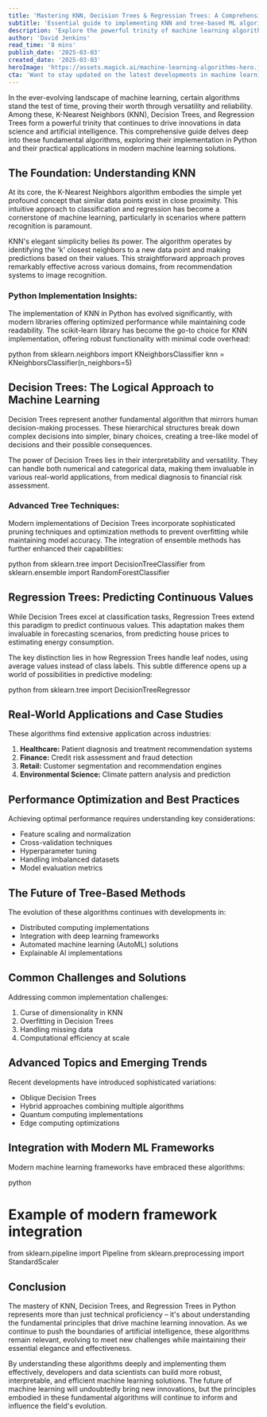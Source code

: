 ```yaml
---
title: 'Mastering KNN, Decision Trees & Regression Trees: A Comprehensive Guide to Python''s Most Powerful Machine Learning Algorithms'
subtitle: 'Essential guide to implementing KNN and tree-based ML algorithms in Python'
description: 'Explore the powerful trinity of machine learning algorithms - KNN, Decision Trees, and Regression Trees - in this comprehensive guide to Python implementation. Learn about their practical applications, optimization techniques, and emerging trends in the field of artificial intelligence and data science.'
author: 'David Jenkins'
read_time: '8 mins'
publish_date: '2025-03-03'
created_date: '2025-03-03'
heroImage: 'https://assets.magick.ai/machine-learning-algorithms-hero.jpg'
cta: 'Want to stay updated on the latest developments in machine learning algorithms and Python implementation techniques? Follow us on LinkedIn for regular insights, tutorials, and industry best practices!'
---
```


In the ever-evolving landscape of machine learning, certain algorithms stand the test of time, proving their worth through versatility and reliability. Among these, K-Nearest Neighbors (KNN), Decision Trees, and Regression Trees form a powerful trinity that continues to drive innovations in data science and artificial intelligence. This comprehensive guide delves deep into these fundamental algorithms, exploring their implementation in Python and their practical applications in modern machine learning solutions.

## The Foundation: Understanding KNN

At its core, the K-Nearest Neighbors algorithm embodies the simple yet profound concept that similar data points exist in close proximity. This intuitive approach to classification and regression has become a cornerstone of machine learning, particularly in scenarios where pattern recognition is paramount.

KNN's elegant simplicity belies its power. The algorithm operates by identifying the 'k' closest neighbors to a new data point and making predictions based on their values. This straightforward approach proves remarkably effective across various domains, from recommendation systems to image recognition.

### Python Implementation Insights:

The implementation of KNN in Python has evolved significantly, with modern libraries offering optimized performance while maintaining code readability. The scikit-learn library has become the go-to choice for KNN implementation, offering robust functionality with minimal code overhead:

python
from sklearn.neighbors import KNeighborsClassifier
knn = KNeighborsClassifier(n_neighbors=5)


## Decision Trees: The Logical Approach to Machine Learning

Decision Trees represent another fundamental algorithm that mirrors human decision-making processes. These hierarchical structures break down complex decisions into simpler, binary choices, creating a tree-like model of decisions and their possible consequences.

The power of Decision Trees lies in their interpretability and versatility. They can handle both numerical and categorical data, making them invaluable in various real-world applications, from medical diagnosis to financial risk assessment.

### Advanced Tree Techniques:

Modern implementations of Decision Trees incorporate sophisticated pruning techniques and optimization methods to prevent overfitting while maintaining model accuracy. The integration of ensemble methods has further enhanced their capabilities:

python
from sklearn.tree import DecisionTreeClassifier
from sklearn.ensemble import RandomForestClassifier


## Regression Trees: Predicting Continuous Values

While Decision Trees excel at classification tasks, Regression Trees extend this paradigm to predict continuous values. This adaptation makes them invaluable in forecasting scenarios, from predicting house prices to estimating energy consumption.

The key distinction lies in how Regression Trees handle leaf nodes, using average values instead of class labels. This subtle difference opens up a world of possibilities in predictive modeling:

python
from sklearn.tree import DecisionTreeRegressor


## Real-World Applications and Case Studies

These algorithms find extensive application across industries:

1. **Healthcare:** Patient diagnosis and treatment recommendation systems
2. **Finance:** Credit risk assessment and fraud detection
3. **Retail:** Customer segmentation and recommendation engines
4. **Environmental Science:** Climate pattern analysis and prediction

## Performance Optimization and Best Practices

Achieving optimal performance requires understanding key considerations:

- Feature scaling and normalization
- Cross-validation techniques
- Hyperparameter tuning
- Handling imbalanced datasets
- Model evaluation metrics

## The Future of Tree-Based Methods

The evolution of these algorithms continues with developments in:

- Distributed computing implementations
- Integration with deep learning frameworks
- Automated machine learning (AutoML) solutions
- Explainable AI implementations

## Common Challenges and Solutions

Addressing common implementation challenges:

1. Curse of dimensionality in KNN
2. Overfitting in Decision Trees
3. Handling missing data
4. Computational efficiency at scale

## Advanced Topics and Emerging Trends

Recent developments have introduced sophisticated variations:

- Oblique Decision Trees
- Hybrid approaches combining multiple algorithms
- Quantum computing implementations
- Edge computing optimizations

## Integration with Modern ML Frameworks

Modern machine learning frameworks have embraced these algorithms:

python
# Example of modern framework integration
from sklearn.pipeline import Pipeline
from sklearn.preprocessing import StandardScaler


## Conclusion

The mastery of KNN, Decision Trees, and Regression Trees in Python represents more than just technical proficiency – it's about understanding the fundamental principles that drive machine learning innovation. As we continue to push the boundaries of artificial intelligence, these algorithms remain relevant, evolving to meet new challenges while maintaining their essential elegance and effectiveness.

By understanding these algorithms deeply and implementing them effectively, developers and data scientists can build more robust, interpretable, and efficient machine learning solutions. The future of machine learning will undoubtedly bring new innovations, but the principles embodied in these fundamental algorithms will continue to inform and influence the field's evolution.